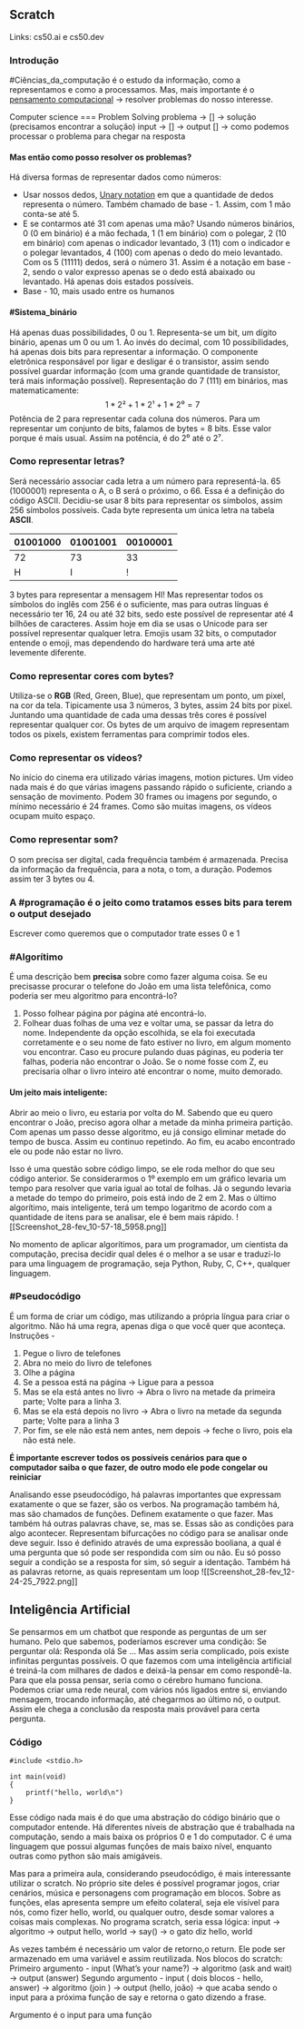 ## Scratch
Links: cs50.ai e cs50.dev
### Introdução

#Ciências_da_computação é o estudo da informação, como a representamos e como a processamos.
Mas, mais importante é o [pensamento computacional](https://en.wikipedia.org/wiki/Computational_thinking) → resolver problemas do nosso interesse.

Computer science === Problem Solving
problema → [] → solução (precisamos encontrar a solução)
input → [] → output
[] → como podemos processar o problema para chegar na resposta

#### Mas então como posso resolver os problemas?
Há diversa formas de representar dados como números:
- Usar nossos dedos, [Unary notation](https://en.wikipedia.org/wiki/Unary_numeral_system) em que a quantidade de dedos representa o número. Também chamado de base - 1. Assim, com 1 mão conta-se até 5. 
- E se contarmos até 31 com apenas uma mão? Usando números binários, 0 (0 em binário) é a mão fechada, 1 (1 em binário) com o polegar, 2 (10 em binário) com apenas o indicador levantado, 3 (11) com o indicador e o polegar levantados, 4 (100) com apenas o dedo do meio levantado. Com os 5 (11111) dedos, será o número 31. Assim é a notação em base - 2, sendo o valor expresso apenas se o dedo está abaixado ou levantado. Há apenas dois estados possíveis.
- Base - 10, mais usado entre os humanos

####  #Sistema_binário
Há apenas duas possibilidades, 0 ou 1. Representa-se um bit, um dígito binário, apenas um 0 ou um 1. Ao invés do decimal, com 10 possibilidades, há apenas dois bits para representar a informação. O componente eletrônica responsável por ligar e desligar é o transistor, assim sendo possível guardar informação (com uma grande quantidade de transistor, terá mais informação possível). Representação do 7 (111) em binários, mas matematicamente:
$$1 * 2² + 1 * 2¹ + 1 * 2⁰ = 7$$
Potência de 2 para representar cada coluna dos números.
Para um representar um conjunto de bits, falamos de bytes = 8 bits. Esse valor porque é mais usual.  Assim na potência, é do 2⁰ até o 2⁷.

### Como representar letras?
Será necessário associar cada letra a um número para representá-la. 65 (1000001) representa o A, o B será o próximo, o 66. Essa é a definição do código ASCII. Decidiu-se usar 8 bits para representar os símbolos, assim 256 símbolos possíveis. Cada byte representa um única letra na tabela **ASCII**.

| 01001000 | 01001001 | 00100001 |
| -------- | -------- | -------- |
| 72       | 73       | 33       |
| H        | I        | !        |

3 bytes para representar a mensagem HI!
Mas representar todos os símbolos do inglês com 256 é o suficiente, mas para outras línguas é necessário ter 16, 24 ou até 32 bits, sedo este possível de representar até 4 bilhões de caracteres. Assim hoje em dia se usas o Unicode para ser possível representar qualquer letra. Emojis usam 32 bits, o computador entende o emoji, mas dependendo do hardware terá uma arte até levemente diferente.

### Como representar cores com bytes?
Utiliza-se o **RGB** (Red, Green, Blue), que representam um ponto, um pixel, na cor da tela. Tipicamente usa 3 números, 3 bytes, assim 24 bits por pixel. Juntando uma quantidade de cada uma dessas três cores é possível representar qualquer cor. Os bytes de um arquivo de imagem representam todos os pixels, existem ferramentas para comprimir todos eles.

### Como representar os vídeos?
No início do cinema era utilizado várias imagens, motion pictures. Um vídeo nada mais é do que várias imagens passando rápido o suficiente, criando a sensação de movimento. Podem 30 frames ou imagens por segundo, o mínimo necessário é 24 frames. Como são muitas imagens, os vídeos ocupam muito espaço.

### Como representar som?
O som precisa ser digital, cada frequência também é armazenada. Precisa da informação da frequência, para a nota, o tom, a duração. Podemos assim ter 3 bytes ou 4.

### A #programação é o jeito como tratamos esses bits para terem o output desejado
Escrever como queremos que o computador trate esses 0 e 1

###  #Algorítimo
É uma descrição bem **precisa** sobre como fazer alguma coisa.
Se eu precisasse procurar o telefone do João em uma lista telefônica, como poderia ser meu algoritmo para encontrá-lo?
1. Posso folhear página por página até encontrá-lo.
2.  Folhear duas folhas de uma vez e voltar uma, se passar da letra do nome.
Independente da opção escolhida, se ela foi executada corretamente e o seu nome de fato estiver no livro, em algum momento vou encontrar.
Caso eu procure pulando duas páginas, eu poderia ter falhas, poderia não encontrar o João.
Se o nome fosse com Z, eu precisaria olhar o livro inteiro até encontrar o nome, muito demorado.
#### Um jeito mais inteligente:
Abrir ao meio o livro, eu estaria por volta do M. Sabendo que eu quero encontrar o João, preciso agora olhar a metade da minha primeira partição.
Com apenas um passo desse algoritmo, eu já consigo eliminar metade do tempo de busca. Assim eu continuo repetindo. Ao fim, eu acabo encontrado ele ou pode não estar no livro.

Isso é uma questão sobre código limpo, se ele roda melhor do que seu código anterior.
Se considerarmos o 1º exemplo em um gráfico levaria um tempo para resolver que varia igual ao total de folhas. Já o segundo levaria a metade do tempo do primeiro, pois está indo de 2 em 2. Mas o último algorítimo, mais inteligente, terá um tempo logaritmo de acordo com a quantidade de itens para se analisar, ele é bem mais rápido.
![[Screenshot_28-fev_10-57-18_5958.png]]

No momento de aplicar algorítimos, para um programador, um cientista da computação, precisa decidir qual deles é o melhor a se usar e traduzí-lo para uma linguagem de programação, seja Python, Ruby, C, C++, qualquer linguagem.

###  #Pseudocódigo
É um forma de criar um código, mas utilizando a própria língua para criar o algoritmo. Não há uma regra, apenas diga o que você quer que aconteça.
Instruções -
1. Pegue o livro de telefones
2. Abra no meio do livro de telefones
3. Olhe a página
4. Se a pessoa está na página → Ligue para a pessoa
5. Mas se ela está antes no livro → Abra o livro na metade da primeira parte; Volte para a linha 3.
6. Mas se ela está depois no livro → Abra o livro na metade da segunda parte; Volte para a linha 3
7. Por fim, se ele não está nem antes, nem depois → feche o livro, pois ela não está nele.

**É importante escrever todos os possíveis cenários para que o computador saiba o que fazer, de outro modo ele pode congelar ou reiniciar**

Analisando esse pseudocódigo, há palavras importantes que expressam exatamente o que se fazer, são os verbos. Na programação também há, mas são chamados de funções. Definem exatamente o que fazer.
Mas também há outras palavras chave, se, mas se. Essas são as condições para algo acontecer. Representam bifurcações no código para se analisar onde deve seguir. Isso é definido através de uma expressão booliana, a qual é uma pergunta que só pode ser respondida com sim ou não. Eu só posso seguir a condição se a resposta for sim, só seguir a identação.
Também há as palavras retorne, as quais representam um loop
![[Screenshot_28-fev_12-24-25_7922.png]]


## Inteligência Artificial
Se pensarmos em um chatbot que responde as perguntas de um ser humano. Pelo que sabemos, poderíamos escrever uma condição:
Se perguntar olá:
	Responda olá
Se …
Mas assim seria complicado, pois existe infinitas perguntas possíveis.
O que fazemos com uma inteligência artificial é treiná-la com milhares de dados e deixá-la pensar em como respondê-la.
Para que ela possa pensar, seria como o cérebro humano funciona. Podemos criar uma rede neural, com vários nós ligados entre si, enviando mensagem, trocando informação, até chegarmos ao último nó, o output. Assim ele chega a conclusão da resposta mais provável para certa pergunta.

### Código

```
#include <stdio.h>

int main(void)
{
	printf("hello, world\n")
}
```
Esse código nada mais é do que uma abstração do código binário que o computador entende.
Há diferentes níveis de abstração que é trabalhada na computação, sendo a mais baixa os próprios 0 e 1 do computador.
C é uma linguagem que possui algumas funções de mais baixo nível, enquanto outras como python são mais amigáveis.

Mas para a primeira aula, considerando pseudocódigo, é mais interessante utilizar o scratch.
No próprio site deles é possível programar jogos, criar cenários, música e personagens com programação em blocos.
Sobre as funções, elas apresenta sempre um efeito colateral, seja ele visível para nós, como fizer hello, world, ou qualquer outro, desde somar valores a coisas mais complexas.
No programa scratch, seria essa lógica:
input → algoritmo → output
hello, world → say() → o gato diz hello, world

As vezes também é necessário um valor de retorno,o return. Ele pode ser armazenado em uma variável e assim reutilizada.
Nos blocos do scratch:
Primeiro argumento -
input (What’s your name?) → algoritmo (ask and wait) → output (answer)
Segundo argumento -
input ( dois blocos - hello, answer) → algoritmo (join ) → output (hello, joão) → que acaba sendo o input para a próxima função de say e retorna o gato dizendo a frase.

Argumento é o input para uma função
